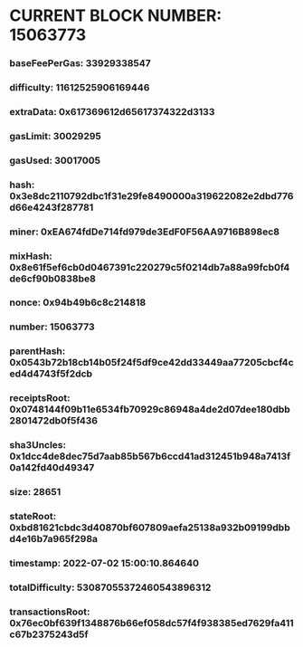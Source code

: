 # CURRENT BLOCK NUMBER: 15063773

### baseFeePerGas: 33929338547
### difficulty: 11612525906169446
### extraData: 0x617369612d65617374322d3133
### gasLimit: 30029295
### gasUsed: 30017005
### hash: 0x3e8dc2110792dbc1f31e29fe8490000a319622082e2dbd776d66e4243f287781
### miner: 0xEA674fdDe714fd979de3EdF0F56AA9716B898ec8
### mixHash: 0x8e61f5ef6cb0d0467391c220279c5f0214db7a88a99fcb0f4de6cf90b0838be8
### nonce: 0x94b49b6c8c214818
### number: 15063773
### parentHash: 0x0543b72b18cb14b05f24f5df9ce42dd33449aa77205cbcf4ced4d4743f5f2dcb
### receiptsRoot: 0x0748144f09b11e6534fb70929c86948a4de2d07dee180dbb2801472db0f5f436
### sha3Uncles: 0x1dcc4de8dec75d7aab85b567b6ccd41ad312451b948a7413f0a142fd40d49347
### size: 28651
### stateRoot: 0xbd81621cbdc3d40870bf607809aefa25138a932b09199dbbd4e16b7a965f298a
### timestamp: 2022-07-02 15:00:10.864640
### totalDifficulty: 53087055372460543896312
### transactionsRoot: 0x76ec0bf639f1348876b66ef058dc57f4f938385ed7629fa411c67b2375243d5f
